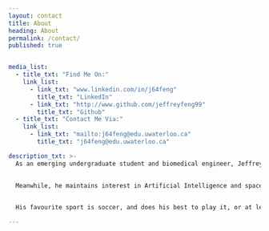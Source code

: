 ```yaml
---
layout: contact
title: About 
heading: About
permalink: /contact/
published: true


media_list:
  - title_txt: "Find Me On:"
    link_list:
      - link_txt: "www.linkedin.com/in/j64feng"
        title_txt: "LinkedIn"
      - link_txt: "http://www.github.com/jeffreyfeng99"
        title_txt: "Github"
  - title_txt: "Contact Me Via:"
    link_list:
      - link_txt: "mailto:j64feng@edu.uwaterloo.ca"
        title_txt: "j64feng@edu.uwaterloo.ca"

description_txt: >-
  As an emerging undergraduate student and biomedical engineer, Jeffrey finds himself discovering many different interests in various fields. His current interest revolves around imaging, as he studies ahead on Pattern Recognition and Imaging Analysis in hopes of attaining a future co-op position in a related role.
  

  Meanwhile, he maintains interest in Artificial Intelligence and space exploration. In his freetime, he can be seen playing around on Leetcode, cooking traditional Chinese meals, practicing guitar in leue of his saxophone that he was unable to transport over, attempting to improve his SolidWorks skils, exploring both website and game development, and creating plans for his future smart home. 
  

  His favourite sport is soccer, and does his best to play it, or at least exercise on a regular basis. After all for someone who is heading towards the path of improving healthcare, it would be rather hypocritical to dismiss the requirements of his own health.

---
```







